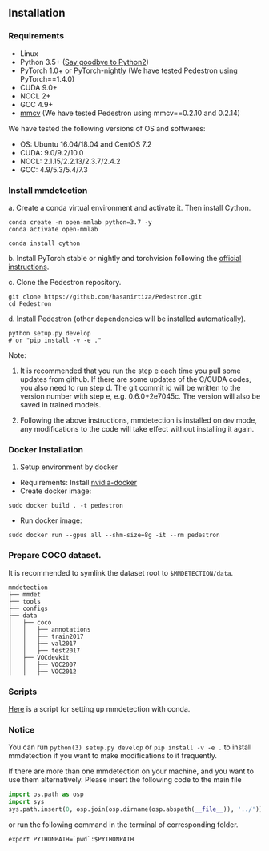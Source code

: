 ## Installation

### Requirements

- Linux
- Python 3.5+ ([Say goodbye to Python2](https://python3statement.org/))
- PyTorch 1.0+ or PyTorch-nightly (We have tested Pedestron using  PyTorch==1.4.0)
- CUDA 9.0+
- NCCL 2+
- GCC 4.9+
- [mmcv](https://github.com/open-mmlab/mmcv) (We have tested Pedestron using  mmcv==0.2.10 and 0.2.14)

We have tested the following versions of OS and softwares:

- OS: Ubuntu 16.04/18.04 and CentOS 7.2
- CUDA: 9.0/9.2/10.0
- NCCL: 2.1.15/2.2.13/2.3.7/2.4.2
- GCC: 4.9/5.3/5.4/7.3

### Install mmdetection

a. Create a conda virtual environment and activate it. Then install Cython.

```shell
conda create -n open-mmlab python=3.7 -y
conda activate open-mmlab

conda install cython
```

b. Install PyTorch stable or nightly and torchvision following the [official instructions](https://pytorch.org/).

c. Clone the Pedestron repository.

```shell
git clone https://github.com/hasanirtiza/Pedestron.git
cd Pedestron
```

d. Install Pedestron (other dependencies will be installed automatically).

```shell
python setup.py develop
# or "pip install -v -e ."
```

Note:

1. It is recommended that you run the step e each time you pull some updates from github. If there are some updates of the C/CUDA codes, you also need to run step d.
The git commit id will be written to the version number with step e, e.g. 0.6.0+2e7045c. The version will also be saved in trained models.

2. Following the above instructions, mmdetection is installed on `dev` mode, any modifications to the code will take effect without installing it again.



### Docker Installation

1) Setup environment by docker
 - Requirements: Install [nvidia-docker](https://docs.nvidia.com/datacenter/cloud-native/container-toolkit/install-guide.html#docker)
 - Create docker image:
 ```shell
sudo docker build . -t pedestron
```
 - Run docker image:
```shell
sudo docker run --gpus all --shm-size=8g -it --rm pedestron
```

### Prepare COCO dataset.

It is recommended to symlink the dataset root to `$MMDETECTION/data`.

```
mmdetection
├── mmdet
├── tools
├── configs
├── data
│   ├── coco
│   │   ├── annotations
│   │   ├── train2017
│   │   ├── val2017
│   │   ├── test2017
│   ├── VOCdevkit
│   │   ├── VOC2007
│   │   ├── VOC2012

```

### Scripts
[Here](https://gist.github.com/hellock/bf23cd7348c727d69d48682cb6909047) is
a script for setting up mmdetection with conda.

### Notice
You can run `python(3) setup.py develop` or `pip install -v -e .` to install mmdetection if you want to make modifications to it frequently.

If there are more than one mmdetection on your machine, and you want to use them alternatively.
Please insert the following code to the main file
```python
import os.path as osp
import sys
sys.path.insert(0, osp.join(osp.dirname(osp.abspath(__file__)), '../'))
```
or run the following command in the terminal of corresponding folder.
```shell
export PYTHONPATH=`pwd`:$PYTHONPATH
```
